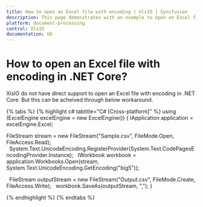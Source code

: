```yaml
---
title: How to open an Excel file with encoding | XlsIO | Syncfusion
description: This page demonstrates with an example to open an Excel file with encoding in .NET Core using Syncfusion .NET Excel library (XlsIO).
platform: document-processing
control: XlsIO
documentation: UG
---
```


# How to open an Excel file with encoding in .NET Core?

XlsIO do not have direct support to open an Excel file with encoding in .NET Core. But this can be acheived through below workaround.

{% tabs %}
{% highlight c# tabtitle="C# [Cross-platform]" %}
using (ExcelEngine excelEngine = new ExcelEngine())
{
  IApplication application = excelEngine.Excel;

  FileStream stream = new FileStream("Sample.csv", FileMode.Open, FileAccess.Read);
  System.Text.UnicodeEncoding.RegisterProvider(System.Text.CodePagesEncodingProvider.Instance);
  IWorkbook workbook = application.Workbooks.Open(stream, System.Text.UnicodeEncoding.GetEncoding("big5"));

  FileStream outputStream = new FileStream("Output.csv", FileMode.Create, FileAccess.Write);
  workbook.SaveAs(outputStream, ",");
}

{% endhighlight %}
{% endtabs %}
